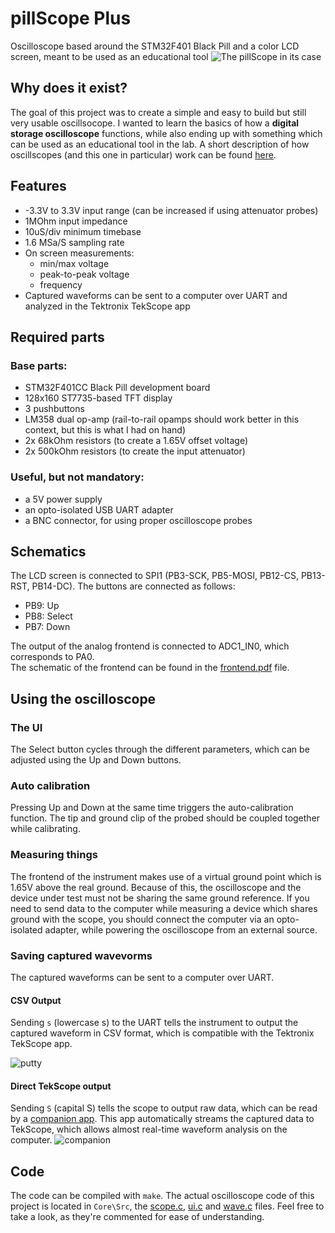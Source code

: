 # pillScope Plus
Oscilloscope based around the STM32F401 Black Pill and a color LCD screen, meant to be used as an educational tool
![The pillScope in its case](https://user-images.githubusercontent.com/60291077/177203708-384191ef-0c0f-4918-a163-46cf7b4721da.jpg)

## Why does it exist?
The goal of this project was to create a simple and easy to build but still very usable oscillsocope. I wanted to learn the basics of how a **digital storage oscilloscope** functions, while also ending up with something which can be used as an educational tool in the lab. A short description of how oscillscopes (and this one in particular) work can be found [here](HowItWorks.md).

## Features
* -3.3V to 3.3V input range (can be increased if using attenuator probes)
* 1MOhm input impedance
* 10uS/div minimum timebase
* 1.6 MSa/S sampling rate
* On screen measurements:
  * min/max voltage
  * peak-to-peak voltage
  * frequency
* Captured waveforms can be sent to a computer over UART and analyzed in the Tektronix TekScope app
## Required parts
### Base parts:
* STM32F401CC Black Pill development board
* 128x160 ST7735-based TFT display
* 3 pushbuttons
* LM358 dual op-amp (rail-to-rail opamps should work better in this context, but this is what I had on hand)
* 2x 68kOhm resistors (to create a 1.65V offset voltage)
* 2x 500kOhm resistors (to create the input attenuator)

### Useful, but not mandatory:
* a 5V power supply
* an opto-isolated USB UART adapter
* a BNC connector, for using proper oscilloscope probes

## Schematics
The LCD screen is connected to SPI1 (PB3-SCK, PB5-MOSI, PB12-CS, PB13-RST, PB14-DC). The buttons are connected as follows:
* PB9: Up
* PB8: Select
* PB7: Down

The output of the analog frontend is connected to ADC1_IN0, which corresponds to PA0.\
The schematic of the frontend can be found in the [frontend.pdf](frontend.pdf) file.

## Using the oscilloscope
### The UI
The Select button cycles through the different parameters, which can be adjusted using the Up and Down buttons. 

### Auto calibration
Pressing Up and Down at the same time triggers the auto-calibration function. The tip and ground clip of the probed should be coupled together while calibrating. 

### Measuring things
The frontend of the instrument makes use of a virtual ground point which is 1.65V above the real ground. Because of this, the oscilloscope and the device under test must not be sharing the same ground reference. If you need to send data to the computer while measuring a device which shares ground with the scope, you should connect the computer via an opto-isolated adapter, while powering the oscilloscope from an external source.

### Saving captured wavevorms
The captured waveforms can be sent to a computer over UART.

#### CSV Output
Sending `s` (lowercase s) to the UART tells the instrument to output the captured waveform in CSV format, which is compatible with the Tektronix TekScope app.

![putty](https://user-images.githubusercontent.com/60291077/177576118-8649bee9-bdd7-459b-9a0d-911d3b135e4e.png)

#### Direct TekScope output 
Sending `S` (capital S) tells the scope to output raw data, which can be read by a [companion app](https://github.com/tvlad1234/tekscopeIngest). This app automatically streams the captured data to TekScope, which allows almost real-time waveform analysis on the computer.
![companion](https://user-images.githubusercontent.com/60291077/177576844-adfbda6b-5129-4aee-bc59-4e8e6be63796.png)

## Code
The code can be compiled with `make`. The actual oscilloscope code of this project is located in `Core\Src`, the [scope.c](Core/Src/scope.c), [ui.c](Core/Src/ui.c) and [wave.c](Core/Src/wave.c) files. Feel free to take a look, as they're commented for ease of understanding.




